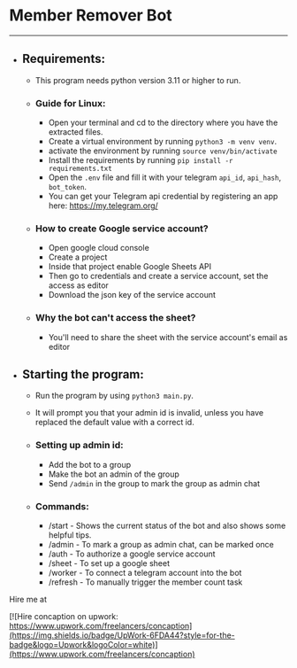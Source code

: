 # Member Remover Bot

---

- ## Requirements:

    - This program needs python version 3.11 or higher to run.
    - ### Guide for Linux:

        - Open your terminal and cd to the directory where you have the extracted files.
        - Create a virtual environment by running `python3 -m venv venv`.
        - activate the environment by running `source venv/bin/activate`
        - Install the requirements by running `pip install -r requirements.txt`
        - Open the `.env` file and fill it with your telegram `api_id`, `api_hash`, `bot_token`.
        - You can get your Telegram api credential by registering an app here: https://my.telegram.org/
    
    - ### How to create Google service account?
        - Open google cloud console
        - Create a project
        - Inside that project enable Google Sheets API
        - Then go to credentials and create a service account, set the access as editor
        - Download the json key of the service account
    
    - ### Why the bot can't access the sheet?
        - You'll need to share the sheet with the service account's email as editor

- ## Starting the program:

    - Run the program by using `python3 main.py`.
    - It will prompt you that your admin id is invalid, unless you have replaced the default value with a correct id.
    - ### Setting up admin id:

        - Add the bot to a group
        - Make the bot an admin of the group
        - Send `/admin` in the group to mark the group as admin chat

    - ### Commands:

        - /start - Shows the current status of the bot and also shows some helpful tips.
        - /admin - To mark a group as admin chat, can be marked once
        - /auth - To authorize a google service account
        - /sheet - To set up a google sheet
        - /worker - To connect a telegram account into the bot
        - /refresh - To manually trigger the member count task


Hire me at

[![Hire concaption on upwork: https://www.upwork.com/freelancers/concaption](https://img.shields.io/badge/UpWork-6FDA44?style=for-the-badge&logo=Upwork&logoColor=white)](https://www.upwork.com/freelancers/concaption)
